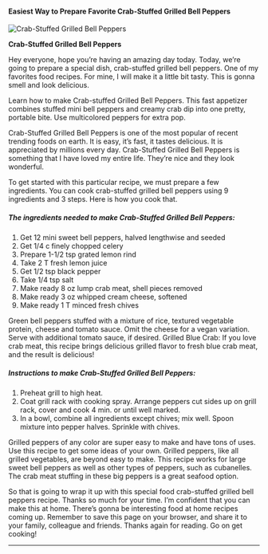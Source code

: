             

#### Easiest Way to Prepare Favorite Crab-Stuffed Grilled Bell Peppers

![Crab-Stuffed Grilled Bell Peppers](https://img-global.cpcdn.com/recipes/cd8ffda5a47c56ac/751x532cq70/crab-stuffed-grilled-bell-peppers-recipe-main-photo.jpg)

**Crab-Stuffed Grilled Bell Peppers**

Hey everyone, hope you’re having an amazing day today. Today, we’re going to prepare a special dish, crab-stuffed grilled bell peppers. One of my favorites food recipes. For mine, I will make it a little bit tasty. This is gonna smell and look delicious.

Learn how to make Crab-stuffed Grilled Bell Peppers. This fast appetizer combines stuffed mini bell peppers and creamy crab dip into one pretty, portable bite. Use multicolored peppers for extra pop.

Crab-Stuffed Grilled Bell Peppers is one of the most popular of recent trending foods on earth. It is easy, it’s fast, it tastes delicious. It is appreciated by millions every day. Crab-Stuffed Grilled Bell Peppers is something that I have loved my entire life. They’re nice and they look wonderful.

To get started with this particular recipe, we must prepare a few ingredients. You can cook crab-stuffed grilled bell peppers using 9 ingredients and 3 steps. Here is how you cook that.

##### The ingredients needed to make Crab-Stuffed Grilled Bell Peppers:

1.  Get 12 mini sweet bell peppers, halved lengthwise and seeded
2.  Get 1/4 c finely chopped celery
3.  Prepare 1-1/2 tsp grated lemon rind
4.  Take 2 T fresh lemon juice
5.  Get 1/2 tsp black pepper
6.  Take 1/4 tsp salt
7.  Make ready 8 oz lump crab meat, shell pieces removed
8.  Make ready 3 oz whipped cream cheese, softened
9.  Make ready 1 T minced fresh chives

Green bell peppers stuffed with a mixture of rice, textured vegetable protein, cheese and tomato sauce. Omit the cheese for a vegan variation. Serve with additional tomato sauce, if desired. Grilled Blue Crab: If you love crab meat, this recipe brings delicious grilled flavor to fresh blue crab meat, and the result is delicious!

##### Instructions to make Crab-Stuffed Grilled Bell Peppers:

1.  Preheat grill to high heat.
2.  Coat grill rack with cooking spray. Arrange peppers cut sides up on grill rack, cover and cook 4 min. or until well marked.
3.  In a bowl, combine all ingredients except chives; mix well. Spoon mixture into pepper halves. Sprinkle with chives.

Grilled peppers of any color are super easy to make and have tons of uses. Use this recipe to get some ideas of your own. Grilled peppers, like all grilled vegetables, are beyond easy to make. This recipe works for large sweet bell peppers as well as other types of peppers, such as cubanelles. The crab meat stuffing in these big peppers is a great seafood option.

So that is going to wrap it up with this special food crab-stuffed grilled bell peppers recipe. Thanks so much for your time. I’m confident that you can make this at home. There’s gonna be interesting food at home recipes coming up. Remember to save this page on your browser, and share it to your family, colleague and friends. Thanks again for reading. Go on get cooking!

* * *